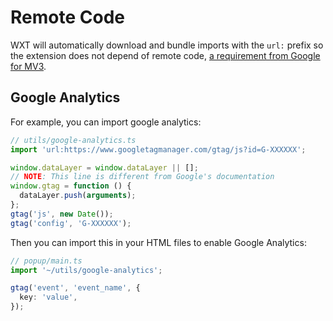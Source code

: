 # Remote Code

WXT will automatically download and bundle imports with the `url:` prefix so the extension does not depend of remote code, [a requirement from Google for MV3](https://developer.chrome.com/docs/extensions/migrating/improve-security/#remove-remote-code).

## Google Analytics

For example, you can import google analytics:

```ts
// utils/google-analytics.ts
import 'url:https://www.googletagmanager.com/gtag/js?id=G-XXXXXX';

window.dataLayer = window.dataLayer || [];
// NOTE: This line is different from Google's documentation
window.gtag = function () {
  dataLayer.push(arguments);
};
gtag('js', new Date());
gtag('config', 'G-XXXXXX');
```

Then you can import this in your HTML files to enable Google Analytics:

```ts
// popup/main.ts
import '~/utils/google-analytics';

gtag('event', 'event_name', {
  key: 'value',
});
```
